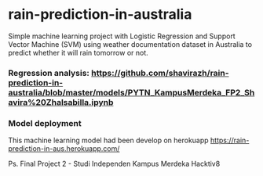 # rain-prediction-in-australia
Simple machine learning project with Logistic Regression and Support Vector Machine (SVM) using weather documentation dataset in Australia to predict whether it will rain tomorrow or not.

### Regression analysis: https://github.com/shavirazh/rain-prediction-in-australia/blob/master/models/PYTN_KampusMerdeka_FP2_Shavira%20Zhalsabilla.ipynb

### Model deployment
This machine learning model had been develop on herokuapp
https://rain-prediction-in-aus.herokuapp.com/

Ps. Final Project 2 - Studi Independen Kampus Merdeka Hacktiv8
